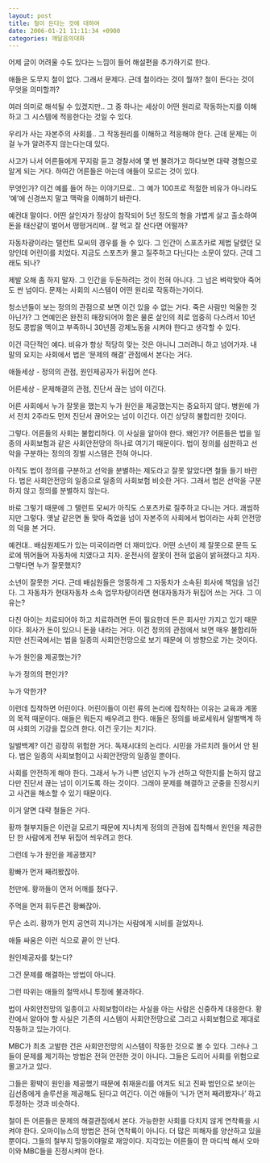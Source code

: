 ```yaml
---
layout: post
title: 철이 든다는 것에 대하여
date: 2006-01-21 11:11:34 +0900
categories: 깨달음의대화
---
```

어제 글이 어려울 수도 있다는 느낌이 들어 해설편을 추가하기로 한다. 
  

  
애들은 도무지 철이 없다. 그래서 문제다. 근데 철이라는 것이 뭘까? 철이 든다는 것이 무엇을 의미할까? 
  

  
여러 의미로 해석될 수 있겠지만.. 그 중 하나는 세상이 어떤 원리로 작동하는지를 이해하고 그 시스템에 적응한다는 것일 수 있다. 
  

  
우리가 사는 자본주의 사회를.. 그 작동원리를 이해하고 적응해야 한다. 근데 문제는 이걸 누가 알려주지 않는다는데 있다. 
  

  
사고가 나서 어른들에게 꾸지람 듣고 경찰서에 몇 번 불려가고 하다보면 대략 경험으로 알게 되는 거다. 하여간 어른들은 아는데 애들이 모르는 것이 있다. 
  

  
무엇인가? 이건 예를 들어 하는 이야기므로.. 그 예가 100프로 적절한 비유가 아니라도 ‘예’에 신경쓰지 말고 맥락을 이해하기 바란다. 
  

  
예컨대 말이다. 어떤 살인자가 정상이 참작되어 5년 정도의 형을 가볍게 살고 출소하여 돈을 태산같이 벌어서 떵떵거리며.. 잘 먹고 잘 산다면 어떨까? 
  

  
자동차광이라는 탤런트 모씨의 경우를 들 수 있다. 그 인간이 스포츠카로 제법 달렸던 모양인데 어린이를 치었다. 지금도 스포츠카 몰고 질주하고 다닌다는 소문이 있다. 근데 그래도 되나?
  

  
제발 오해 좀 하지 말자. 그 인간을 두둔하려는 것이 전혀 아니다. 그 넘은 벼락맞아 죽어도 싼 넘이다. 문제는 사회의 시스템이 어떤 원리로 작동하는가이다. 
  

  
청소년들이 보는 정의의 관점으로 보면 이건 있을 수 없는 거다. 죽은 사람만 억울한 것 아닌가? 그 연예인은 완전히 매장되어야 함은 물론 살인의 죄로 엄중히 다스려서 10년 정도 콩밥을 멕이고 부족하니 30년쯤 강제노동을 시켜야 한다고 생각할 수 있다.
  

  
이건 극단적인 예다. 비유가 항상 적당히 맞는 것은 아니니 그러려니 하고 넘어가자. 내 말의 요지는 사회에서 법은 ‘문제의 해결’ 관점에서 본다는 거다. 
  

  
애들세상 - 정의의 관점, 원인제공자가 뒤집어 쓴다.
  
어른세상 - 문제해결의 관점, 진단서 끊는 넘이 이긴다.
  

  
어른 사회에서 누가 잘못을 했는지 누가 원인을 제공했는지는 중요하지 않다. 병원에 가서 전치 2주라도 먼저 진단서 끊어오는 넘이 이긴다. 이건 상당히 불합리한 것이다.
  

  
그렇다. 어른들의 사회는 불합리하다. 이 사실을 알아야 한다. 왜인가? 어른들은 법을 일종의 사회보험과 같은 사회안전망의 하나로 여기기 때문이다. 법이 정의를 심판하고 선악을 구분하는 정의의 징벌 시스템은 전혀 아니다.
  

  
아직도 법이 정의를 구분하고 선악을 분별하는 제도라고 잘못 알았다면 철들 들기 바란다. 법은 사회안전망의 일종으로 일종의 사회보험 비슷한 거다. 그래서 법은 선악을 구분하지 않고 정의를 분별하지 않는다. 
  

  
바로 그렇기 때문에 그 탤런트 모씨가 아직도 스포츠카로 질주하고 다니는 거다. 괘씸하지만 그렇다. 옛날 같은면 돌 맞아 죽었을 넘이 자본주의 사회에서 법이라는 사회 안전망의 덕을 본 거다. 
  

  
예컨대.. 배심원제도가 있는 미국이라면 더 재미있다. 어떤 소년이 제 잘못으로 문득 도로에 뛰어들어 자동차에 치였다고 치자. 운전사의 잘못이 전혀 없음이 밝혀졌다고 치자. 그렇다면 누가 잘못했지?
  

  
소년이 잘못한 거다. 근데 배심원들은 엉뚱하게 그 자동차가 소속된 회사에 책임을 넘긴다. 그 자동차가 현대자동차 소속 업무차량이라면 현대자동차가 뒤집어 쓰는 거다. 그 이유는?
  

  
다친 아이는 치료되어야 하고 치료하려면 돈이 필요한데 돈은 회사만 가지고 있기 때문이다. 회사가 돈이 있으니 돈을 내라는 거다. 이건 정의의 관점에서 보면 매우 불합리하지만 선진국에서는 법을 일종의 사회안전망으로 보기 때문에 이 방향으로 가는 것이다.
  

  
누가 원인을 제공했는가?
  
누가 정의의 편인가?
  
누가 악한가?
  

  
이런데 집착하면 어린이다. 어린이들이 이런 류의 논리에 집착하는 이유는 교육과 계몽의 목적 때문이다. 애들은 뭐든지 배우려고 한다. 애들은 정의를 바로세워서 일벌백계 하여 사회의 기강을 잡으려 한다. 이건 웃기는 치기다.
  

  
일벌백계? 이건 굉장히 위험한 거다. 독재시대의 논리다. 시민을 가르치려 들어서 안 된다. 법은 일종의 사회보험이고 사회안전망의 일종일 뿐이다. 
  

  
사회를 안전하게 해야 한다. 그래서 누가 나쁜 넘인지 누가 선하고 악한지를 논하지 않고 다만 진단서 끊는 넘이 이기도록 하는 것이다. 그래야 문제를 해결하고 군중을 진정시키고 사건을 해소할 수 있기 때문이다. 
  

  
이거 알면 대략 철들은 거다.
  

  
황까 철부지들은 이런걸 모르기 때문에 지나치게 정의의 관점에 집착해서 원인을 제공한 단 한 사람에게 전부 뒤집어 씌우려고 한다. 
  

  
그런데 누가 원인을 제공했지?
  

  
황빠가 먼저 째려봤잖아.
  
천만에. 황까들이 먼저 어깨를 쳤다구.
  
주먹을 먼저 휘두른건 황빠잖아.
  
무슨 소리. 황까가 먼지 공연히 지나가는 사람에게 시비를 걸었자나.
  

  
애들 싸움은 이런 식으로 끝이 안 난다. 
  
원인제공자를 찾는다? 
  
그건 문제를 해결하는 방법이 아니다. 
  
그런 따위는 애들의 철딱서니 투정에 불과하다. 
  

  
법이 사회안전망의 일종이고 사회보험이라는 사실을 아는 사람은 신중하게 대응한다. 황란에서 알아야 할 사실은 기존의 시스템이 사회안전망으로 그리고 사회보험으로 제대로 작동하고 있는가이다.
  

  
MBC가 최초 고발한 건은 사회안전망의 시스템이 작동한 것으로 볼 수 있다. 그러나 그들이 문제를 제기하는 방법은 전혀 안전한 것이 아니다. 그들은 도리어 사회를 위험으로 몰고가고 있다.
  

  
그들은 황박이 원인을 제공했기 때문에 취재윤리를 어겨도 되고 진짜 범인으로 보이는 김선종에게 솔루션을 제공해도 된다고 여긴다. 이건 애들이 ‘니가 먼저 째려봤자나’ 하고 투정하는 것과 비슷하다.
  

  
철이 든 어른들은 문제의 해결관점에서 본다. 가능한한 사회를 다치지 않게 연착륙을 시켜야 한다. 오마이뉴스의 방법은 전혀 연착륙이 아니다. 더 많은 피해자를 양산하고 있을 뿐이다. 그들의 철부지 망동이야말로 재앙이다. 지각있는 어른들이 한 마디씩 해서 오마이와 MBC들을 진정시켜야 한다.
